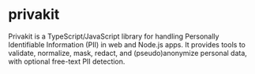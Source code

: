 # privakit
Privakit is a TypeScript/JavaScript library for handling Personally Identifiable Information (PII) in web and Node.js apps. It provides tools to validate, normalize, mask, redact, and (pseudo)anonymize personal data, with optional free-text PII detection.

